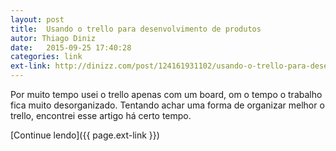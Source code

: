 ```yaml
---
layout: post
title:  Usando o trello para desenvolvimento de produtos
autor: Thiago Diniz
date:   2015-09-25 17:40:28
categories: link
ext-link: http://dinizz.com/post/124161931102/usando-o-trello-para-desenvolvimento-de-produtos
---
```


Por muito tempo usei o trello apenas com um board, om o tempo o trabalho fica muito desorganizado. Tentando achar uma forma de organizar melhor o trello, encontrei esse artigo há certo tempo.

[Continue lendo]({{ page.ext-link }})
